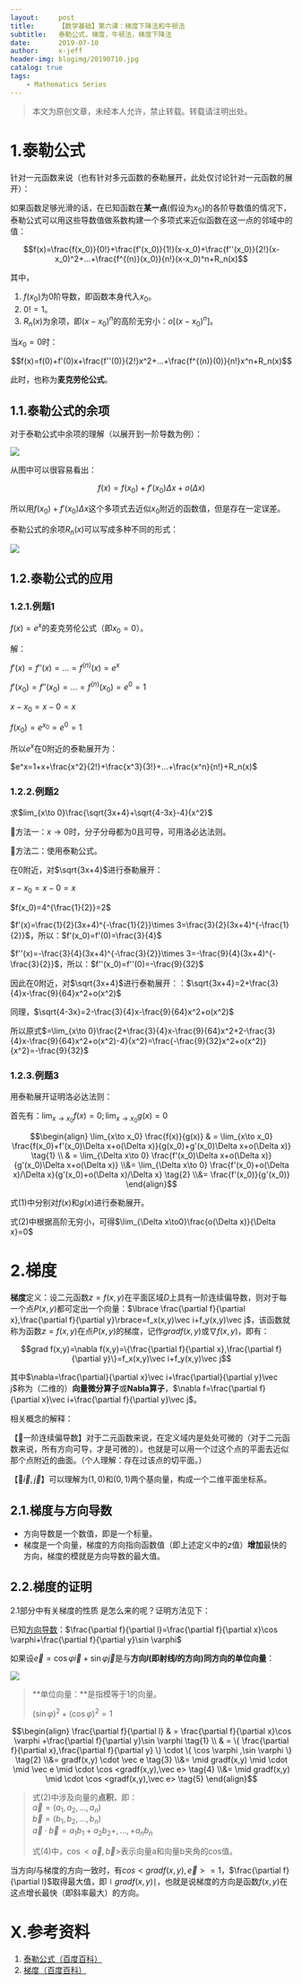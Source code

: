 ```yaml
---
layout:     post
title:      【数学基础】第六课：梯度下降法和牛顿法
subtitle:   泰勒公式，梯度，牛顿法，梯度下降法
date:       2019-07-10
author:     x-jeff
header-img: blogimg/20190710.jpg
catalog: true
tags:
    - Mathematics Series
---  
```

>本文为原创文章，未经本人允许，禁止转载。转载请注明出处。

# 1.泰勒公式

针对一元函数来说（也有针对多元函数的泰勒展开，此处仅讨论针对一元函数的展开）：

如果函数足够光滑的话，在已知函数在**某一点**(假设为$x_0$)的各阶导数值的情况下，泰勒公式可以用这些导数值做系数构建一个多项式来近似函数在这一点的邻域中的值：

$$f(x)=\frac{f(x_0)}{0!}+\frac{f'(x_0)}{1!}(x-x_0)+\frac{f''(x_0)}{2!}(x-x_0)^2+...+\frac{f^{(n)}(x_0)}{n!}(x-x_0)^n+R_n(x)$$

其中，

1. $f(x_0)$为0阶导数，即函数本身代入$x_0$。
2. $0!=1$。
3. $R_n(x)$为余项，即$(x-x_0)^n$的高阶无穷小：$o[(x-x_0)^n]$。

当$x_0=0$时：

$$f(x)=f(0)+f'(0)x+\frac{f''(0)}{2!}x^2+...+\frac{f^{(n)}(0)}{n!}x^n+R_n(x)$$

此时，也称为**麦克劳伦公式**。

## 1.1.泰勒公式的余项

对于泰勒公式中余项的理解（以展开到一阶导数为例）：

![](https://github.com/x-jeff/BlogImage/raw/master/MathematicsSeries/Lesson5/5x1.png)

从图中可以很容易看出：

$$f(x)=f(x_0)+f'(x_0)\Delta x+o(\Delta x)$$

所以用$f(x_0)+f'(x_0)\Delta x$这个多项式去近似$x_0$附近的函数值，但是存在一定误差。

泰勒公式的余项$R_n(x)$可以写成多种不同的形式：

![](https://github.com/x-jeff/BlogImage/raw/master/MathematicsSeries/Lesson6/6x2.png)

## 1.2.泰勒公式的应用

### 1.2.1.例题1

$f(x)=e^x$的麦克劳伦公式（即$x_0=0$）。

解：

$f'(x)=f''(x)=...=f^{(n)}(x)=e^x$

$f'(x_0)=f''(x_0)=...=f^{(n)}(x_0)=e^0=1$

$x-x_0=x-0=x$

$f(x_0)=e^{x_0}=e^0=1$

所以$e^x$在0附近的泰勒展开为：

$e^x=1+x+\frac{x^2}{2!}+\frac{x^3}{3!}+...+\frac{x^n}{n!}+R_n(x)$

### 1.2.2.例题2

求$lim_{x\to 0}\frac{\sqrt{3x+4}+\sqrt{4-3x}-4}{x^2}$

📌方法一：$x\to 0$时，分子分母都为0且可导，可用洛必达法则。

📌方法二：使用泰勒公式。

在0附近，对$\sqrt{3x+4}$进行泰勒展开：

$x-x_0=x-0=x$

$f(x_0)=4^{\frac{1}{2}}=2$

$f'(x)=\frac{1}{2}(3x+4)^{-\frac{1}{2}}\times 3=\frac{3}{2}(3x+4)^{-\frac{1}{2}}$，所以：$f'(x_0)=f'(0)=\frac{3}{4}$

$f''(x)=-\frac{3}{4}(3x+4)^{-\frac{3}{2}}\times 3=-\frac{9}{4}(3x+4)^{-\frac{3}{2}}$，所以：$f''(x_0)=f''(0)=-\frac{9}{32}$

因此在0附近，对$\sqrt{3x+4}$进行泰勒展开：：$\sqrt{3x+4}=2+\frac{3}{4}x-\frac{9}{64}x^2+o(x^2)$

同理，$\sqrt{4-3x}=2-\frac{3}{4}x-\frac{9}{64}x^2+o(x^2)$

所以原式$=\lim_{x\to 0}\frac{2+\frac{3}{4}x-\frac{9}{64}x^2+2-\frac{3}{4}x-\frac{9}{64}x^2+o(x^2)-4}{x^2}=\frac{-\frac{9}{32}x^2+o(x^2)}{x^2}=-\frac{9}{32}$

### 1.2.3.例题3

用泰勒展开证明洛必达法则：

首先有：$\lim_{x\to x_0}f(x)=0;\lim_{x\to x_0}g(x)=0$

$$\begin{align} \lim_{x\to x_0} \frac{f(x)}{g(x)} & = \lim_{x\to x_0} \frac{f(x_0)+f'(x_0)\Delta x+o(\Delta x)}{g(x_0)+g'(x_0)\Delta x+o(\Delta x)} \tag{1} \\ & = \lim_{\Delta x\to 0} \frac{f'(x_0)\Delta x+o(\Delta x)}{g'(x_0)\Delta x+o(\Delta x)} \\&= \lim_{\Delta x\to 0} \frac{f'(x_0)+o(\Delta x)/\Delta x}{g'(x_0)+o(\Delta x)/\Delta x} \tag{2} \\&= \frac{f'(x_0)}{g'(x_0)}  \end{align}$$

式(1)中分别对$f(x)$和$g(x)$进行泰勒展开。

式(2)中根据高阶无穷小，可得$\lim_{\Delta x\to0}\frac{o(\Delta x)}{\Delta x}=0$

# 2.梯度

**梯度**定义：设二元函数$z=f(x,y)$在平面区域$D$上具有一阶连续偏导数，则对于每一个点$P(x,y)$都可定出一个向量：$\lbrace \frac{\partial f}{\partial x},\frac{\partial f}{\partial y}\rbrace=f_x(x,y)\vec i+f_y(x,y)\vec j$，该函数就称为函数$z=f(x,y)$在点$P(x,y)$的梯度，记作$grad f(x,y)$或$\nabla f(x,y)$，即有：

$$grad f(x,y)=\nabla f(x,y)=\{\frac{\partial f}{\partial x},\frac{\partial f}{\partial y}\}=f_x(x,y)\vec i+f_y(x,y)\vec j$$

其中$\nabla=\frac{\partial}{\partial x}\vec i+\frac{\partial}{\partial y}\vec j$称为（二维的）**向量微分算子**或**Nabla算子**，$\nabla f=\frac{\partial f}{\partial x}\vec i+\frac{\partial f}{\partial y}\vec j$。

相关概念的解释：

【📌一阶连续偏导数】对于二元函数来说，在定义域内是处处可微的（对于二元函数来说，所有方向可导，才是可微的）。也就是可以用一个过这个点的平面去近似那个点附近的曲面。（个人理解：存在过该点的切平面。）

【📌$\vec i,\vec j$】可以理解为$(1,0)$和$(0,1)$两个基向量，构成一个二维平面坐标系。

## 2.1.梯度与方向导数

* 方向导数是一个数值，即是一个标量。
* 梯度是一个向量，梯度的方向指向函数值（即上述定义中的$z$值）**增加**最快的方向，梯度的模就是方向导数的最大值。

## 2.2.梯度的证明

2.1部分中有关梯度的性质	是怎么来的呢？证明方法见下：

已知[方向导数](http://shichaoxin.com/2019/02/25/数学基础-第四课-导数/)：$\frac{\partial f}{\partial l}=\frac{\partial f}{\partial x}\cos \varphi+\frac{\partial f}{\partial y}\sin \varphi$

如果设$\vec e=\cos \varphi \vec i+\sin \varphi \vec j$是与**方向$l$(即射线$l$的方向)同方向的单位向量**：

![](https://github.com/x-jeff/BlogImage/raw/master/MathematicsSeries/Lesson6/6x1.png)

>**单位向量：**是指模等于1的向量。
>
>$(\sin \varphi)^2+(\cos \varphi)^2=1$

$$\begin{align} \frac{\partial f}{\partial l} & = \frac{\partial f}{\partial x}\cos \varphi +\frac{\partial f}{\partial y}\sin \varphi \tag{1} \\ & = \{ \frac{\partial f}{\partial x},\frac{\partial f}{\partial y} \} \cdot \{ \cos \varphi ,\sin \varphi \} \tag{2} \\&= gradf(x,y) \cdot \vec e \tag{3} \\&= \mid gradf(x,y) \mid \cdot \mid \vec e \mid \cdot \cos <gradf(x,y),\vec e> \tag{4} \\&= \mid gradf(x,y) \mid \cdot \cos <gradf(x,y),\vec e> \tag{5} \end{align}$$

>式(2)中涉及向量的**点积**，即：  
>$\vec a=(a_1,a_2,...,a_n)$   
>$\vec b=(b_1,b_2,...,b_n)$  
>$\vec a \cdot \vec b=a_1b_1+a_2b_2+,...,+a_nb_n$
>
>式(4)中，$\cos <\vec a,\vec b>$表示向量a和向量b夹角的cos值。

当方向$l$与梯度的方向一致时，有$cos <gradf(x,y),\vec e>=1$，$\frac{\partial f}{\partial l}$取得最大值，即$\mid gradf(x,y) \mid$，也就是说梯度的方向是函数$f(x,y)$在这点增长最快（即斜率最大）的方向。

# X.参考资料

1. [泰勒公式（百度百科）](https://baike.baidu.com/item/泰勒公式/7681487?fr=aladdin)
2. [梯度（百度百科）](https://baike.baidu.com/item/梯度/13014729?fr=aladdin)
